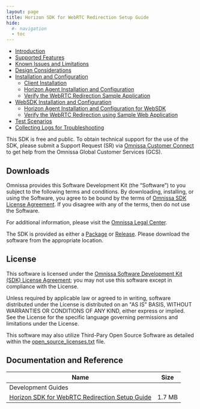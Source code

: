 ```yaml
---
layout: page
title: Horizon SDK for WebRTC Redirection Setup Guide
hide:
  #- navigation
  - toc
---
```


- [Introduction](introduction.md)
- [Supported Features](supported-features.md)
- [Known Issues and Limitations](known-issues-and-limitations.md)
- [Design Considerations](design-considerations.md)
- [Installation and Configuration](installation-and-configuration.md)
  - [Client Installation](client-installation.md)
  - [Horizon Agent Installation and Configuration](horizon-agent-installation-and-configuration.md)
  - [Verify the WebRTC Redirection Sample Application](verify-the-webrtc-redirection-sample-application.md)
- [WebSDK Installation and Configuration](installation-and-configuration.md)
  - [Horizon Agent Installation and Configuration for WebSDK](websdk-horizon-agent-installation-and-configuration.md)
  - [Verify the WebRTC Redirection using Sample Web Application](websdk-verify-the-webrtc-redirection-sample-application.md)
- [Test Scenarios](test-scenarios.md)
- [Collecting Logs for Troubleshooting](collecting-logs-for-troubleshooting.md)


This SDK is free and public. To obtain technical support for the use of the SDK, please submit a Support Request (SR) via [Omnissa Customer Connect](https://customerconnect.omnissa.com/home) to get help from the Omnissa Global Customer Services (GCS).

## Downloads

Omnissa provides this Software Development Kit (the “Software”) to you subject to the following terms and conditions. By downloading, installing, or using the Software, you agree to be bound by the terms of [Omnissa SDK License Agreement](https://static.omnissa.com/sites/default/files/omnissa-sdk-agreement.pdf). If you disagree with any of the terms, then do not use the Software.

For additional information, please visit the [Omnissa Legal Center](https://www.omnissa.com/legal-center/).

The SDK is provided as either a [Package](https://github.com/orgs/euc-releases/packages?repo_name=horizon-rdpbridge-sdk) or [Release](https://github.com/euc-releases/horizon-rdpbridge-sdk/releases). Please download the software from the appropriate location.

## License

This software is licensed under the [Omnissa Software Development Kit (SDK) License Agreement](https://static.omnissa.com/sites/default/files/omnissa-sdk-agreement.pdf); you may not use this software except in compliance with the License.

Unless required by applicable law or agreed to in writing, software distributed under the License is distributed on an "AS IS" BASIS, WITHOUT WARRANTIES OR CONDITIONS OF ANY KIND, either express or implied. See the License for the specific language governing permissions and limitations under the License.

This software may also utilize Third-Pary Open Source Software as detailed within the [open_source_licenses.txt](open_source_licenses.txt) file.

## Documentation and Reference

| Name | Size	|
| --- | --- |
| Development Guides |  |
| [Horizon SDK for WebRTC Redirection Setup Guide](./horizon_sdk_for_webrtc_redirection_setup_guide_2025-05-28-09-39-33.pdf) | 1.7 MB |

